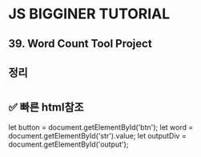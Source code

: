 # JS BIGGINER TUTORIAL 
## 39. Word Count Tool Project
  
## 정리

#
## ✅ 빠른 html참조 
let button = document.getElementById('btn');
let word = document.getElementById('str').value;
let outputDiv = document.getElementById('output');
